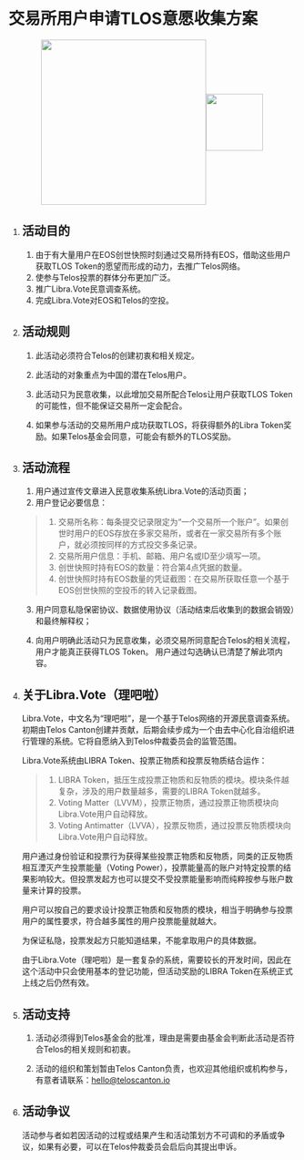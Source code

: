 # 交易所用户申请TLOS意愿收集方案

<div align="center"><img align="center" src="https://raw.githubusercontent.com/Telos-Canton/telos-docs/master/images/Telos_MarketingSite_TelosLogo_500px.7fa80b93.png"  width="290" heigh="100"><img align="center" src="https://raw.githubusercontent.com/Telos-Canton/telos-docs/master/images/telos-canton-logo-slogan-200X200.png" width="100" heigh="100"></div>

1. ## 活动目的
    
    1. 由于有大量用户在EOS创世快照时刻通过交易所持有EOS，借助这些用户获取TLOS Token的愿望而形成的动力，去推广Telos网络。
    2. 使参与Telos投票的群体分布更加广泛。
    3. 推广Libra.Vote民意调查系统。
    4. 完成Libra.Vote对EOS和Telos的空投。
2. ## 活动规则
    
    1. 此活动必须符合Telos的创建初衷和相关规定。
    
    2. 此活动的对象重点为中国的潜在Telos用户。
    
    3. 此活动只为民意收集，以此增加交易所配合Telos让用户获取TLOS Token的可能性，但不能保证交易所一定会配合。
    
    4. 如果参与活动的交易所用户成功获取TLOS，将获得额外的Libra Token奖励。如果Telos基金会同意，可能会有额外的TLOS奖励。

3. ## 活动流程
    
    1. 用户通过宣传文章进入民意收集系统Libra.Vote的活动页面；
    2. 用户登记必要信息：
    
    > 1. 交易所名称：每条提交记录限定为“一个交易所一个账户”。如果创世时用户的EOS存放在多家交易所，或者在一家交易所有多个账户，就必须按同样的方式投交多条记录。
    > 2. 交易所用户信息：手机、邮箱、用户名或ID至少填写一项。
    > 3. 创世快照时持有EOS的数量：符合第4点凭据的数量。
    > 4. 创世快照时持有EOS数量的凭证截图：在交易所获取任意一个基于EOS创世快照的空投币的转入记录截图。
    
    3. 用户同意私隐保密协议、数据使用协议（活动结束后收集到的数据会销毁）和最终解释权；
    
    4. 向用户明确此活动只为民意收集，必须交易所同意配合Telos的相关流程，用户才能真正获得TLOS Token。 用户通过勾选确认已清楚了解此项内容。

4. ## 关于Libra.Vote（理吧啦）
    
    Libra.Vote，中文名为“理吧啦”，是一个基于Telos网络的开源民意调查系统。初期由Telos Canton创建并贡献，后期会续步成为一个由去中心化自治组织进行管理的系统。它将自愿纳入到Telos仲裁委员会的监管范围。
    
    Libra.Vote系统由LIBRA Token、投票正物质和投票反物质结合运作：
    
    > 1. LIBRA Token，抵压生成投票正物质和反物质的模块。模块条件越复杂，涉及的用户数量越多，需要的LIBRA Token就越多。
    > 2. Voting Matter（LVVM），投票正物质，通过投票正物质模块向Libra.Vote用户自动释放。
    > 3. Voting Antimatter（LVVA），投票反物质，通过投票反物质模块向Libra.Vote用户自动释放。
    
    用户通过身份验证和投票行为获得某些投票正物质和反物质，同类的正反物质相互湮灭产生投票能量（Voting Power），投票能量高的账户对特定投票的结果影响较大。但投票发起方也可以提交不受投票能量影响而纯粹按参与账户数量来计算的投票。
    
    用户可以按自己的要求设计投票正物质和反物质的模块，相当于明确参与投票用户的属性要求，符合越多属性的用户投票能量就越大。
    
    为保证私隐，投票发起方只能知道结果，不能拿取用户的具体数据。
    
    由于Libra.Vote（理吧啦）是一套复杂的系统，需要较长的开发时间，因此在这个活动中只会使用基本的登记功能，但活动奖励的LIBRA Token在系统正式上线之后仍然有效。

5. ## 活动支持
    
    1. 活动必须得到Telos基金会的批准，理由是需要由基金会判断此活动是否符合Telos的相关规则和初衷。
    
    2. 活动的组织和策划暂由Telos Canton负责，也欢迎其他组织或机构参与，有意者请联系：hello@teloscanton.io

6. ## 活动争议
    
    活动参与者如若因活动的过程或结果产生和活动策划方不可调和的矛盾或争议，如果有必要，可以在Telos仲裁委员会启后向其提出申诉。